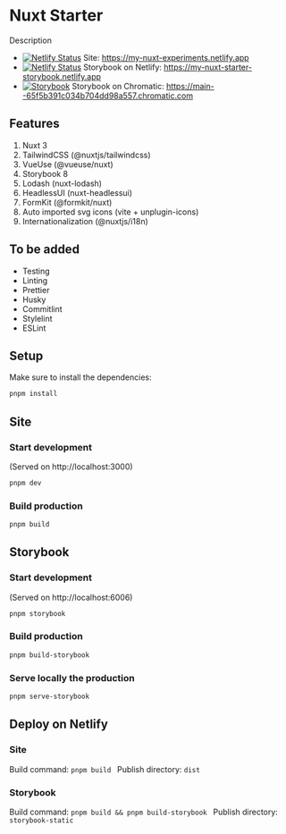 # Nuxt Starter

Description

- [![Netlify Status](https://api.netlify.com/api/v1/badges/4360c956-7cd2-44f1-aad8-33088c8d3637/deploy-status)](https://app.netlify.com/sites/my-nuxt-experiments/deploys) Site: https://my-nuxt-experiments.netlify.app
- [![Netlify Status](https://api.netlify.com/api/v1/badges/4613b090-beaf-46a6-849d-bee5a39deeb9/deploy-status)](https://app.netlify.com/sites/my-nuxt-starter-storybook/deploys) Storybook on Netlify: https://my-nuxt-starter-storybook.netlify.app
- [![Storybook](https://cdn.jsdelivr.net/gh/storybookjs/brand@main/badge/badge-storybook.svg)](https://main--65f5b391c034b704dd98a557.chromatic.com) Storybook on Chromatic: https://main--65f5b391c034b704dd98a557.chromatic.com

## Features

1. Nuxt 3
2. TailwindCSS (@nuxtjs/tailwindcss)
3. VueUse (@vueuse/nuxt)
4. Storybook 8
5. Lodash (nuxt-lodash)
6. HeadlessUI (nuxt-headlessui)
7. FormKit (@formkit/nuxt)
8. Auto imported svg icons (vite + unplugin-icons)
9. Internationalization (@nuxtjs/i18n)

## To be added

- Testing
- Linting
- Prettier
- Husky
- Commitlint
- Stylelint
- ESLint

## Setup

Make sure to install the dependencies:

```bash
pnpm install
```

## Site

### Start development

(Served on http://localhost:3000)

```bash
pnpm dev
```

### Build production

```bash
pnpm build
```

## Storybook

### Start development

(Served on http://localhost:6006)

```bash
pnpm storybook
```

### Build production

```bash
pnpm build-storybook
```

### Serve locally the production

```bash
pnpm serve-storybook
```

## Deploy on Netlify

### Site

Build command: `pnpm build
`
Publish directory: `dist
`

### Storybook

Build command: `pnpm build && pnpm build-storybook
`
Publish directory: `storybook-static
`
